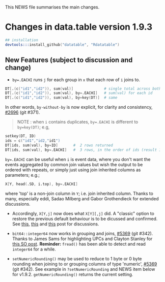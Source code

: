 
This NEWS file summarises the main changes.

# Changes in data.table version 1.9.3
```S
## installation
devtools:::install_github("datatable", "Rdatatable")
```

## New Features (subject to discussion and change)

  * `by=.EACHI` runs `j` for each group in `x` that each row of `i` joins to.
```S
DT[.(c("id1","id2")), sum(val)]              # single total across both id1 and id2
DT[.(c("id1","id2")), sum(val), by=.EACHI]   # sum(val) for each id
DT[.(c("id1","id2")), sum(val), by=key(DT)]  # same
```
  In other words, `by-without-by` is now explicit, for clarity and consistency, [#2696](https://r-forge.r-project.org/tracker/index.php?func=detail&aid=2696&group_id=240&atid=978) (git #371). 

> NOTE : when `i` contains duplicates, `by=.EACHI` is different to `by=key(DT)`; e.g,

```S
setkey(DT, ID)
ids = c("id1","id2,"id1")
DT[ids, sum(val), by=ID]       #  2 rows returned
DT[ids, sum(val), by=.EACHI]   #  3 rows, in the order of ids (result 1 and 3 separate)
```
  `by=.EACHI` can be useful when `i` is event data, where you don't want the events
  aggregated by common join values but wish the output to be ordered with repeats, or 
  simply just using join inherited columns as parameters; e.g.;
```S
X[Y, head(.SD, i.top), by=.EACHI]
```
  where 'top' is a non-join column in `Y`; i.e. join inherited column. Thanks to many, especially eddi, Sadao Milberg and Gabor Grothendieck for extended discussions.

  * Accordingly, `X[Y,j]` now does what `X[Y][,j]` did. A "classic" option to restore the previous default behaviour is to be dicussed and confirmed. See [this](http://r.789695.n4.nabble.com/changing-data-table-by-without-by-syntax-to-require-a-quot-by-quot-td4664770.html), [this](http://stackoverflow.com/questions/16093289/data-table-join-and-j-expression-unexpected-behavior) and [this](http://stackoverflow.com/a/16222108/403310) post for discussions. 

  * `bit64::integer64` now works in grouping and joins, [#5369](https://r-forge.r-project.org/tracker/index.php?func=detail&aid=5369&group_id=240&atid=978) (git #342). Thanks to James Sams for highlighting UPCs and Clayton Stanley for [this SO post](http://stackoverflow.com/questions/22273321/large-integers-in-data-table-grouping-results-different-in-1-9-2-compared-to-1). **Reminder:** `fread()` has been able to detect and read `integer64` for a while. 

  * `setNumericRounding()` may be used to reduce to 1 byte or 0 byte rounding when joining to or grouping columns of type 'numeric', [#5369](https://r-forge.r-project.org/tracker/index.php?func=detail&aid=5369&group_id=240&atid=978) (git #342). See example in `?setNumericRounding` and NEWS item below for v1.9.2. `getNumericRounding()` returns the current setting.

